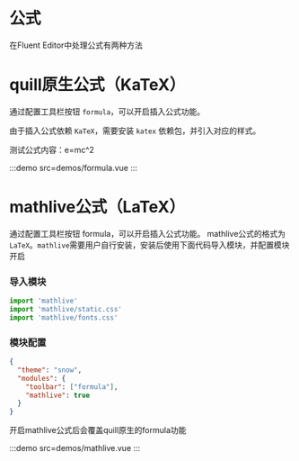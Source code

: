 # 公式

在Fluent Editor中处理公式有两种方法

# quill原生公式（KaTeX）

通过配置工具栏按钮 `formula`，可以开启插入公式功能。

由于插入公式依赖 `KaTeX`，需要安装 `katex` 依赖包，并引入对应的样式。

测试公式内容：e=mc^2

:::demo src=demos/formula.vue
:::

# mathlive公式（LaTeX）

通过配置工具栏按钮 formula，可以开启插入公式功能。
mathlive公式的格式为`LaTeX`。`mathlive`需要用户自行安装，安装后使用下面代码导入模块，并配置模块开启

### 导入模块

```javascript
import 'mathlive'
import 'mathlive/static.css'
import 'mathlive/fonts.css'
```

### 模块配置

```json
{
  "theme": "snow",
  "modules": {
    "toolbar": ["formula"],
    "mathlive": true
  }
}
```

开启mathlive公式后会覆盖quill原生的formula功能

:::demo src=demos/mathlive.vue
:::
